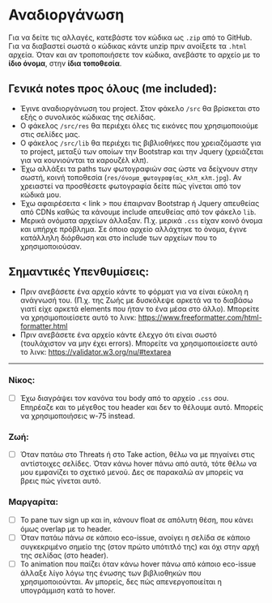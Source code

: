 # Αναδιοργάνωση

Για να δείτε τις αλλαγές, κατεβάστε τον κώδικα ως `.zip` από το GitHub. Για να διαβαστεί σωστά ο κώδικας κάντε unzip πριν ανοίξετε τα `.html` αρχεία. Όταν και αν τροποποιήσετε τον κώδικα, ανεβάστε το αρχείο με το **ίδιο όνομα**, στην **ίδια τοποθεσία**.

## Γενικά notes προς όλους (me included):

- Έγινε αναδιοργάνωση του project. Στον φάκελο `/src` θα βρίσκεται στο εξής ο συνολικός κώδικας της σελίδας.
- Ο φάκελος `/src/res` θα περιέχει όλες τις εικόνες που χρησιμοποιούμε στις σελίδες μας.
- Ο φάκελος `/src/lib` θα περιέχει τις βιβλιοθήκες που χρειαζόμαστε για το project, μεταξύ των οποίων την Bootstrap και την Jquery (χρειάζεται για να κουνιούνται τα καρουζέλ κλπ).
- Έχω αλλάξει τα paths των φωτογραφιών σας ώστε να δείχνουν στην σωστή, κοινή τοποθεσία (`res/όνομα_φωτογραφίας_κλπ_κλπ.jpg`). Αν χρειαστεί να προσθέσετε φωτογραφία δείτε πώς γίνεται από τον κώδικά μου.
- Έχω αφαιρέσειτα < link > που έπαιρναν Bootstrap ή Jquery απευθείας από CDNs καθώς τα κάνουμε include απευθείας από τον φάκελο `lib`.
- Μερικά ονόματα αρχείων άλλαξαν. Π.χ. μερικά `.css` είχαν κοινό όνομα και υπήρχε πρόβλημα. Σε όποιο αρχείο αλλάχτηκε το όνομα, έγινε κατάλληλη διόρθωση και στο include των αρχείων που το χρησιμοποιούσαν.

## Σημαντικές Υπενθυμίσεις:
- Πριν ανεβάσετε ένα αρχείο κάντε το φόρματ για να είναι εύκολη η ανάγνωσή του. (Π.χ. της Ζωής με δυσκόλεψε αρκετά να το διαβάσω γιατί είχε αρκετά elements που ήταν το ένα μέσα στο άλλο). Μπορείτε να χρησιμοποιείσετε αυτό το λινκ:
https://www.freeformatter.com/html-formatter.html
- Πριν ανεβάσετε ένα αρχείο κάντε έλεχγο ότι είναι σωστό (τουλάχιστον να μην έχει errors). Μπορείτε να χρησιμοποιείσετε αυτό το λινκ:
https://validator.w3.org/nu/#textarea

---

### Νίκος:
- [ ] Έχω διαγράψει τον κανόνα του body από το αρχείο `.css` σου. Επηρέαζε και το μέγεθος του header και δεν το θέλουμε αυτό. Μπορείς να χρησιμοποιήσεις w-75 instead.

### Ζωή:
- [ ] Όταν πατάω στο Threats ή στο Take action, θέλω να με πηγαίνει στις αντίστοιχες σελίδες. Όταν κάνω hover πάνω από αυτά, τότε θέλω να μου εμφανίζει το σχετικό μενού. Δες σε παρακαλώ αν μπορείς να βρεις πώς γίνεται αυτό.

### Μαργαρίτα:
- [ ] Το pane των sign up και in, κάνουν float σε απόλυτη θέση, που κάνει όμως overlap με το header.
- [ ] Όταν πατάω πάνω σε κάποιο eco-issue, ανοίγει η σελίδα σε κάποιο συγκεκριμένο σημείο της (στον πρώτο υπότιτλό της) και όχι στην αρχή της σελίδας (στο header).
- [ ] Το animation που παίζει όταν κάνω hover πάνω από κάποιο eco-issue άλλαξε λίγο λόγω της ένωσης των βιβλιοθηκών που χρησιμοποιούνται. Αν μπορείς, δες πώς απενεργοποιείται η υπογράμμιση κατά το hover.
